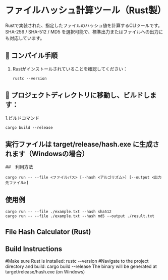 # ファイルハッシュ計算ツール（Rust製）

Rustで実装された、指定したファイルのハッシュ値を計算するCLIツールです。  
SHA-256 / SHA-512 / MD5 を選択可能で、標準出力またはファイルへの出力にも対応しています。

## 🔧 コンパイル手順

1. Rustがインストールされていることを確認してください：
   ```
   rustc --version
   ```
##  🔧 プロジェクトディレクトリに移動し、ビルドします：
1.ビルドコマンド
   ```
   cargo build --release
   ```

## 実行ファイルは target/release/hash.exe に生成されます（Windowsの場合）

##　利用方法
```
cargo run -- --file <ファイルパス> [--hash <アルゴリズム>] [--output <出力先ファイル>]
```
## 使用例
```
cargo run -- --file ./example.txt --hash sha512
cargo run -- --file ./example.txt --hash md5 --output ./result.txt
```

## File Hash Calculator (Rust)

## Build Instructions
#Make sure Rust is installed:
rustc --version
#Navigate to the project directory and build:
cargo build --release
The binary will be generated at target/release/hash.exe (on Windows)


